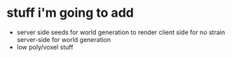 # stuff i'm going to add

* server side seeds for world generation to render client side for no strain server-side for world generation
* low poly/voxel stuff
